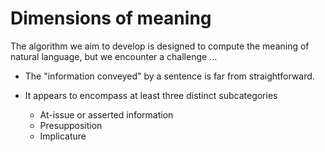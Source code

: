 # Dimensions of meaning 

The algorithm we aim to develop is designed to compute the meaning of natural language, but we encounter a challenge ... 
- The "information conveyed" by a sentence is far from straightforward.
- It appears to encompass at least three distinct subcategories

  - At-issue or asserted information
  - Presupposition
  - Implicature

